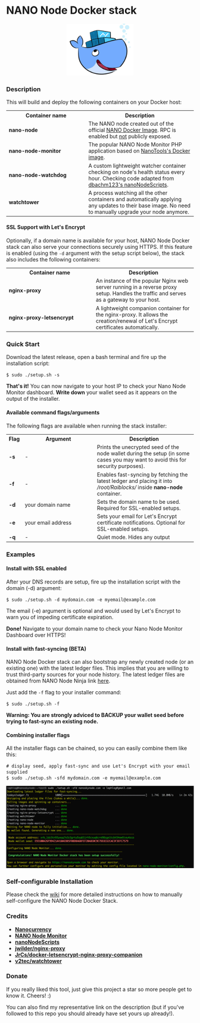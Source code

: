 # NANO Node Docker stack

<div align="center">
    <img src="nano-node-docker.png" alt="Logo" width='180px' height='auto'/>
</div>

### **Description**

This will build and deploy the following containers on your Docker host:

<table>
	<tr>
		<th width="200px">Container name</th>
		<th>Description</th>
 	</tr>
 	<tr>
   <td><b>nano-node</b></td>
   		<td>The NANO node created out of the official <a href="https://hub.docker.com/r/nanocurrency/nano/" target="_blank">NANO Docker Image</a>. RPC is enabled but <u>not</u> publicly exposed.</td>
 	</tr>
	<tr>
  		<td><b>nano-node-monitor</b></td>
   		<td>The popular NANO Node Monitor PHP application based on <a href="https://hub.docker.com/r/nanotools/nanonodemonitor/" target="_blank">NanoTools's Docker image</a>.</td>
 	</tr>
	<tr>
  		<td><b>nano-node-watchdog</b></td>
   		<td>A custom lightweight watcher container checking on node's health status every hour. Checking code adapted from <a href="https://github.com/dbachm123/nanoNodeScripts" target="_blank">dbachm123's nanoNodeScripts</a>.</td>
 	</tr>
	<tr>
  		<td><b>watchtower</b></td>
   		<td>A process watching all the other containers and automatically applying any updates to their base image. No need to manually upgrade your node anymore.</td>
 	</tr>
</table>

#### **SSL Support with Let's Encrypt**

Optionally, if a domain name is available for your host, NANO Node Docker stack can also serve your connections securely using HTTPS. If this feature is enabled (using the `-d` argument with the setup script below), the stack also includes the following containers:

<table>
	<tr>
		<th width="220px">Container name</th>
		<th>Description</th>
 	</tr>
 	<tr>
   <td><b>nginx-proxy</b></td>
   		<td>An instance of the popular Nginx web server running in a reverse proxy setup. Handles the traffic and serves as a gateway to your host.</td>
 	</tr>
	<tr>
  		<td><b>nginx-proxy-letsencrypt</b></td>
   		<td>A lightweight companion container for the nginx-proxy. It allows the creation/renewal of Let's Encrypt certificates automatically.</td>
 	</tr>
</table>

### **Quick Start**

Download the latest release, open a bash terminal and fire up the installation script:

```
$ sudo ./setup.sh -s 
```

**That's it!** You can now navigate to your host IP to check your Nano Node Monitor dashboard. **Write down** your wallet seed as it appears on the output of the installer.

#### Available command flags/arguments

The following flags are available when running the stack installer:

<table>
	<tr>
		<th width="20px">Flag</th>
<th width="180px">Argument</th>
		<th>Description</th>
 	</tr>
 	<tr>
   <td><b>-s</b></td>
   <td>-</td>
   		<td>Prints the unecrypted seed of the node wallet during the setup (in some cases you may want to avoid this for security purposes).</td>
 	</tr>
	<tr>
  		<td><b>-f</b></td>
<td>-</td>
   		<td>Enables fast-syncing by fetching the latest ledger and placing it into <i>/root/Raiblocks/</i> inside <b>nano-node</b> container.</td>
 	</tr>
	<tr>
  		<td><b>-d</b></td>
<td>your domain name</td>
   		<td>Sets the domain name to be used. Required for SSL-enabled setups.</td>
 	</tr>
	<tr>
  		<td><b>-e</b></td>
<td>your email address</td>
   		<td>Sets your email for Let's Encrypt certificate notifications. Optional for SSL-enabled setups.</td>
 	</tr>
	<tr>
  		<td><b>-q</b></td>
<td>-</td>
   		<td>Quiet mode. Hides any output</td>
 	</tr>
</table>

### Examples

#### **Install with SSL enabled**

After your DNS records are setup, fire up the installation script with the domain (-d) argument:

```
$ sudo ./setup.sh -d mydomain.com -e myemail@example.com
```

The email (-e) argument is optional and would used by Let's Encrypt to warn you of impeding certificate expiration.

**Done!** Navigate to your domain name to check your Nano Node Monitor Dashboard over HTTPS!

#### Install with fast-syncing (BETA)

NANO Node Docker stack can also bootstrap any newly created node (or an existing one) with the latest ledger files. This implies that you are willing to trust third-party sources for your node history. The latest ledger files are obtained from NANO Node Ninja link [here](https://nanonode.ninja/api/ledger/download).

Just add the `-f` flag to your installer command:

```
$ sudo ./setup.sh -f
```
**Warning: You are strongly adviced to BACKUP your wallet seed before trying to fast-sync an existing node.**

#### **Combining installer flags**

All the installer flags can be chained, so you can easily combine them like this:

```
# display seed, apply fast-sync and use Let's Encrypt with your email supplied
$ sudo ./setup.sh -sfd mydomain.com -e myemail@example.com
```

<div align="center">
    <img src="screenshot.png" alt="Screenshot" width='680px' height='auto'/>
</div>



### Self-configurable Installation

Please check the [wiki](https://github.com/lephleg/nano-node-monitor-docker-stack/wiki)
 for more detailed instructions on how to manually self-configure the NANO Node Docker Stack.

### **Credits**

* **[Nanocurrency](https://github.com/nanocurrency/raiblocks)**
* **[NANO Node Monitor](https://github.com/NanoTools/nanoNodeMonitor)**
* **[nanoNodeScripts](https://github.com/dbachm123/nanoNodeScripts)**
* **[jwilder/nginx-proxy](https://github.com/jwilder/nginx-proxy)**
* **[JrCs/docker-letsencrypt-nginx-proxy-companion](https://github.com/JrCs/docker-letsencrypt-nginx-proxy-companion)**
* **[v2tec/watchtower](https://github.com/v2tec/watchtower)**

### **Donate**

If you really liked this tool, just give this project a star so more people get to know it. Cheers! :)

You can also find my representative link on the description (but if you've followed to this repo you should already have set  yours up already!).

